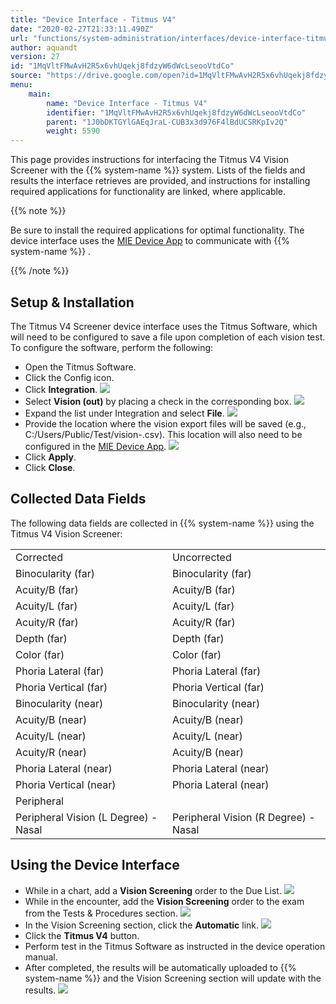 ```yaml
---
title: "Device Interface - Titmus V4"
date: "2020-02-27T21:33:11.490Z"
url: "functions/system-administration/interfaces/device-interface-titmus-v4.html"
author: aquandt
version: 27
id: "1MqVltFMwAvH2R5x6vhUqekj8fdzyW6dWcLseooVtdCo"
source: "https://drive.google.com/open?id=1MqVltFMwAvH2R5x6vhUqekj8fdzyW6dWcLseooVtdCo"
menu:
    main:
        name: "Device Interface - Titmus V4"
        identifier: "1MqVltFMwAvH2R5x6vhUqekj8fdzyW6dWcLseooVtdCo"
        parent: "1J0bDKTGYlGAEqJraL-CUB3x3d976F4lBdUCSRKpIv2Q"
        weight: 5590
---
```

This page provides instructions for interfacing the Titmus V4 Vision Screener with the {{% system-name %}} system. Lists of the fields and results the interface retrieves are provided, and instructions for installing required applications for functionality are linked, where applicable. 

{{% note %}}

Be sure to install the required applications for optimal functionality. The device interface uses the [MIE Device App](installing-mie-device-app.html) to communicate with {{% system-name %}} .

{{% /note %}}


## Setup & Installation

The Titmus V4 Screener device interface uses the Titmus Software, which will need to be configured to save a file upon completion of each vision test. To configure the software, perform the following:

* Open the Titmus Software.   
* Click the Config icon.   
* Click <strong>Integration</strong>.  ![](device-interface-titmus-v4.images/image4.png)   
* Select <strong>Vision (out)</strong> by placing a check in the corresponding box.  ![](device-interface-titmus-v4.images/image6.png)   
* Expand the list under Integration and select <strong>File</strong>.  ![](device-interface-titmus-v4.images/image5.png)   
* Provide the location where the vision export files will be saved (e.g., C:/Users/Public/Test/vision-.csv). This location will also need to be configured in the [MIE Device App](installing-mie-device-app.html).  ![](device-interface-titmus-v4.images/image8.png)   
* Click <strong>Apply</strong>.   
* Click <strong>Close</strong>.

## Collected Data Fields

The following data fields are collected in {{% system-name %}} using the Titmus V4 Vision Screener:

<table>
  <tr>
    <td>Corrected</td>
    <td>Uncorrected</td>
  </tr>
  <tr>
    <td>Binocularity (far)</td>
    <td>Binocularity (far)</td>
  </tr>
  <tr>
    <td>Acuity/B (far)</td>
    <td>Acuity/B (far)</td>
  </tr>
  <tr>
    <td>Acuity/L (far)</td>
    <td>Acuity/L (far)</td>
  </tr>
  <tr>
    <td>Acuity/R (far)</td>
    <td>Acuity/R (far)</td>
  </tr>
  <tr>
    <td>Depth (far)</td>
    <td>Depth (far)</td>
  </tr>
  <tr>
    <td>Color (far)</td>
    <td>Color (far)</td>
  </tr>
  <tr>
    <td>Phoria Lateral (far)</td>
    <td>Phoria Lateral (far)</td>
  </tr>
  <tr>
    <td>Phoria Vertical (far)</td>
    <td>Phoria Vertical (far)</td>
  </tr>
  <tr>
    <td>Binocularity (near)</td>
    <td>Binocularity (near)</td>
  </tr>
  <tr>
    <td>Acuity/B (near)</td>
    <td>Acuity/B (near)</td>
  </tr>
  <tr>
    <td>Acuity/L (near)</td>
    <td>Acuity/L (near)</td>
  </tr>
  <tr>
    <td>Acuity/R (near)</td>
    <td>Acuity/B (near)</td>
  </tr>
  <tr>
    <td>Phoria Lateral (near)</td>
    <td>Phoria Lateral (near)</td>
  </tr>
  <tr>
    <td>Phoria Vertical (near)</td>
    <td>Phoria Lateral (near)</td>
  </tr>
  <tr>
    <td colspan="2">Peripheral</td>
  </tr>
  <tr>
    <td>Peripheral Vision (L Degree) - Nasal</td>
    <td>Peripheral Vision (R Degree) - Nasal</td>
  </tr>
</table>

## Using the Device Interface

* While in a chart, add a <strong>Vision Screening</strong> order to the Due List.  ![](device-interface-titmus-v4.images/image7.png)   
* While in the encounter, add the <strong>Vision Screening</strong> order to the exam from the Tests & Procedures section.  ![](device-interface-titmus-v4.images/image2.png)   
* In the Vision Screening section, click the <strong>Automatic</strong> link.  ![](device-interface-titmus-v4.images/image1.png)   
* Click the <strong>Titmus V4</strong> button.   
* Perform test in the Titmus Software as instructed in the device operation manual.   
* After completed, the results will be automatically uploaded to {{% system-name %}} and the Vision Screening section will update with the results.  ![](device-interface-titmus-v4.images/image3.png)
